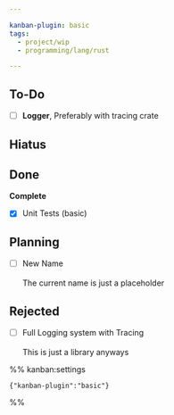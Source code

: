 ```yaml
---

kanban-plugin: basic
tags:
  - project/wip
  - programming/lang/rust

---
```


## To-Do

- [ ] **Logger**, Preferably with tracing crate


## Hiatus



## Done

**Complete**
- [x] Unit Tests (basic)


## Planning

- [ ] New Name<br><br>The current name is just a placeholder


## Rejected

- [ ] Full Logging system with Tracing<br><br>This is just a library anyways




%% kanban:settings
```
{"kanban-plugin":"basic"}
```
%%